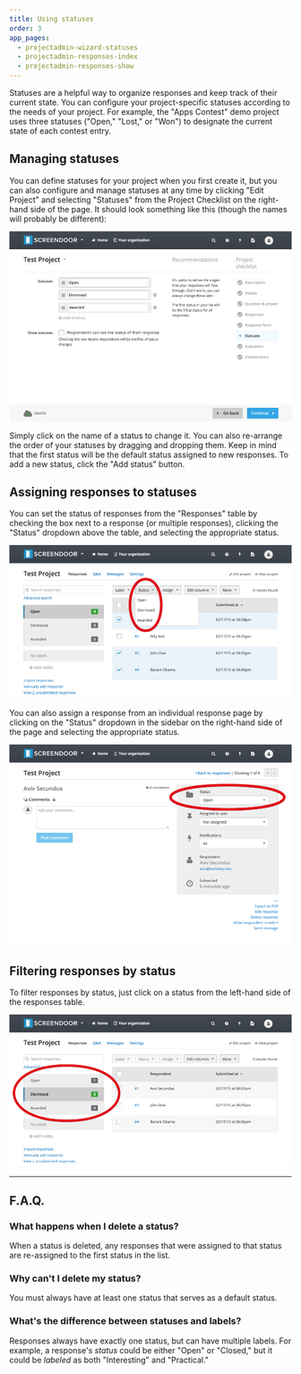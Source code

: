 ```yaml
---
title: Using statuses
order: 3
app_pages:
  - projectadmin-wizard-statuses
  - projectadmin-responses-index
  - projectadmin-responses-show
---
```


Statuses are a helpful way to organize responses and keep track of their current state. You can configure your project-specific statuses according to the needs of your project. For example, the "Apps Contest" demo project uses three statuses ("Open," "Lost," or "Won") to designate the current state of each contest entry.

## Managing statuses

You can define statuses for your project when you first create it, but you can also configure and manage statuses at any time by clicking "Edit Project" and selecting "Statuses" from the Project Checklist on the right-hand side of the page. It should look something like this (though the names will probably be different):

![statuses](../images/statuses.png)

Simply click on the name of a status to change it. You can also re-arrange the order of your statuses by dragging and dropping them. Keep in mind that the first status will be the default status assigned to new responses. To add a new status, click the "Add status" button.

## Assigning responses to statuses

You can set the status of responses from the "Responses" table by checking the box next to a response (or multiple responses), clicking the "Status" dropdown above the table, and selecting the appropriate status.

![assign status](../images/assign_status1.png)

You can also assign a response from an individual response page by clicking on the "Status" dropdown in the sidebar on the right-hand side of the page and selecting the appropriate status.

![assign status](../images/assign_status2.png)

## Filtering responses by status

To filter responses by status, just click on a status from the left-hand side of the responses table.

![filter status](../images/filter_status.png)

---

## F.A.Q.

### What happens when I delete a status?
When a status is deleted, any responses that were assigned to that status are re-assigned to the first status in the list.

### Why can't I delete my status?
You must always have at least one status that serves as a default status.

### What's the difference between statuses and labels?
Responses always have exactly one status, but can have multiple labels. For example, a response's *status* could be either "Open" or "Closed," but it could be *labeled* as both "Interesting" and "Practical."
